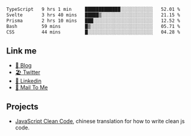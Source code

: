 <!--START_SECTION:waka-->

```txt
TypeScript   9 hrs 1 min     █████████████░░░░░░░░░░░░   52.01 %
Svelte       3 hrs 40 mins   █████▒░░░░░░░░░░░░░░░░░░░   21.15 %
Prisma       2 hrs 10 mins   ███░░░░░░░░░░░░░░░░░░░░░░   12.52 %
Bash         59 mins         █▒░░░░░░░░░░░░░░░░░░░░░░░   05.71 %
CSS          44 mins         █░░░░░░░░░░░░░░░░░░░░░░░░   04.28 %
```

<!--END_SECTION:waka-->

## Link me

- [📕 Blog](https://chris-yu.vercel.app/)
- [🏖️ Twitter](https://twitter.com/yuetong3yu)
- [🧳 Linkedin](https://www.linkedin.com/in/yuetong3yu)
- [📧 Mail To Me](mailto:yuetong3yu@gmail.com)


## Projects 

- [JavaScript Clean Code](https://js-clean-code-cn.vercel.app/), chinese translation for how to write clean js code.
